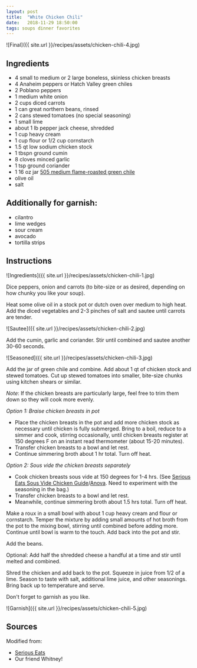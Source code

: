 ```yaml
---
layout: post
title:  "White Chicken Chili"
date:   2018-11-29 18:50:00
tags: soups dinner favorites
---
```


![Final]({{ site.url }}/recipes/assets/chicken-chili-4.jpg)

Ingredients
-----------
- 4 small to medium or 2 large boneless, skinless chicken breasts
- 4 Anaheim peppers or Hatch Valley green chiles
- 2 Poblano peppers
- 1 medium white onion
- 2 cups diced carrots
- 1 can great northern beans, rinsed
- 2 cans stewed tomatoes (no special seasoning)
- 1 small lime
- about 1 lb pepper jack cheese, shredded
- 1 cup heavy cream
- 1 cup flour or 1/2 cup cornstarch
- 1.5 qt low sodium chicken stock
- 1 tbspn ground cumin
- 8 cloves minced garlic
- 1 tsp ground coriander
- 1 16 oz jar [505 medium flame-roasted green chile](https://www.505southwestern.com/roasted-chiles)
- olive oil
- salt

Additionally for garnish:
------------
- cilantro
- lime wedges
- sour cream
- avocado
- tortilla strips

Instructions
------------
![Ingredients]({{ site.url }}/recipes/assets/chicken-chili-1.jpg)

Dice peppers, onion and carrots (to bite-size or as desired, depending on how chunky you like your soup).

Heat some olive oil in a stock pot or dutch oven over medium to high heat. Add the diced vegetables and 2-3 pinches of salt and sautee until carrots are tender.

![Sautee]({{ site.url }}/recipes/assets/chicken-chili-2.jpg)

Add the cumin, garlic and coriander. Stir until combined and sautee another 30-60 seconds.

![Seasoned]({{ site.url }}/recipes/assets/chicken-chili-3.jpg)

Add the jar of green chile and combine. Add about 1 qt of chicken stock and stewed tomatoes. Cut up stewed tomatoes into smaller, bite-size chunks using kitchen shears or similar.

*Note*: If the chicken breasts are particularly large, feel free to trim them down so they will cook more evenly.

*Option 1: Braise chicken breasts in pot*
- Place the chicken breasts in the pot and add more chicken stock as necessary until chicken is fully submerged. Bring to a boil, reduce to a simmer and cook, stirring occasionally, until chicken breasts register at 150 degrees F on an instant read thermometer (about 15-20 minutes).
- Transfer chicken breasts to a bowl and let rest.
- Continue simmering broth about 1 hr total. Turn off heat.

*Option 2: Sous vide the chicken breasts separately*
- Cook chicken breasts sous vide at 150 degrees for 1-4 hrs. (See [Serious Eats Sous Vide Chicken Guide](https://www.seriouseats.com/2015/07/the-food-lab-complete-guide-to-sous-vide-chicken-breast.html)/[Anova](https://recipes.anovaculinary.com/recipe/sous-vide-bbq-chicken-sandwiches). Need to experiment with the seasoning in the bag.)
- Transfer chicken breasts to a bowl and let rest.
- Meanwhile, continue simmering broth about 1.5 hrs total. Turn off heat.

Make a roux in a small bowl with about 1 cup heavy cream and flour or cornstarch. Temper the mixture by adding small amounts of hot broth from the pot to the mixing bowl, stirring until combined before adding more. Continue until bowl is warm to the touch. Add back into the pot and stir.

Add the beans.

Optional: Add half the shredded cheese a handful at a time and stir until melted and combined.

Shred the chicken and add back to the pot. Squeeze in juice from 1/2 of a lime. Season to taste with salt, additional lime juice, and other seasonings. Bring back up to temperature and serve.

Don't forget to garnish as you like.

![Garnish]({{ site.url }}/recipes/assets/chicken-chili-5.jpg)

Sources
------
Modified from:
- [Serious Eats](https://www.seriouseats.com/recipes/2014/10/white-chili-with-chicken-best.html)
- Our friend Whitney!

